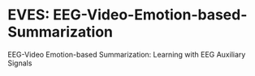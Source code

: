 # EVES: EEG-Video-Emotion-based-Summarization
EEG-Video Emotion-based Summarization: Learning with EEG Auxiliary Signals
